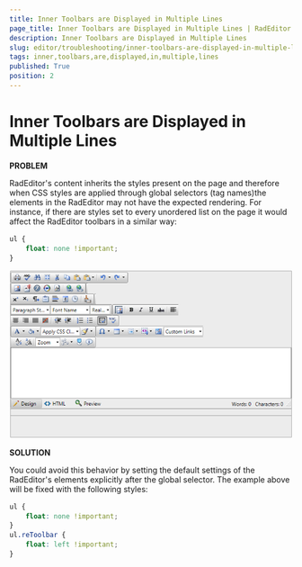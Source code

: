 ```yaml
---
title: Inner Toolbars are Displayed in Multiple Lines
page_title: Inner Toolbars are Displayed in Multiple Lines | RadEditor for ASP.NET AJAX Documentation
description: Inner Toolbars are Displayed in Multiple Lines
slug: editor/troubleshooting/inner-toolbars-are-displayed-in-multiple-lines
tags: inner,toolbars,are,displayed,in,multiple,lines
published: True
position: 2
---
```


# Inner Toolbars are Displayed in Multiple Lines


__PROBLEM__

RadEditor's content inherits the styles present on the page and therefore when CSS styles are applied through global selectors (tag names)the elements in the RadEditor may not have the expected rendering. For instance, if there are styles set to every unordered list on the page it would	affect the RadEditor toolbars in a similar way:

````CSS
ul { 
	float: none !important;
} 
````

![editor-innert-toolbars-issue](images/editor-innert-toolbars-issue.png)

__SOLUTION__

You could avoid this behavior by setting the default settings of the RadEditor's elements explicitly after the global selector. The example above will be fixed with the following styles:

````CSS
ul { 
	float: none !important;
} 
ul.reToolbar { 
	float: left !important; 
}
````


